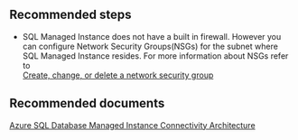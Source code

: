 <properties
	pageTitle="Connectivity/Firewall issues"
	description="Connectivity/Firewall issues"
	service="microsoft.sql"
	resource="servers"
	authors="rohitnayakmsft"
	displayOrder=""
	selfHelpType="generic"
	supportTopicIds="32594721"
	resourceTags=""
	productPesIds="16259"
	cloudEnvironments="public"
/>

## **Recommended steps**
* SQL Managed Instance does not have a built in firewall. However you can configure Network Security Groups(NSGs) for the subnet where SQL Managed Instance resides. For more information about NSGs refer to <br>
[Create, change, or delete a network security group](https://docs.microsoft.com/en-us/azure/virtual-network/manage-network-security-group)

## **Recommended documents**
[Azure SQL Database Managed Instance Connectivity Architecture](https://docs.microsoft.com/en-us/azure/sql-database/sql-database-managed-instance-connectivity-architecture)

